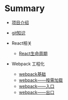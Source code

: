 # Summary

* [项目介绍](README.md)

* [git知识](git/basic.md)
* React相关
	* [React生命周期](react/reactComponent.md)
* Webpack 工程化
	* [webpack基础](webpack/basic.md)
	* [webpack——按需加载](webpack/test.md) 
	* [webpack——入口](webpack/entry.md) 
	* [webpack——出口](webpack/output.md)     
   